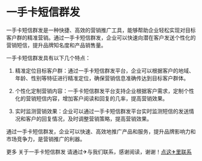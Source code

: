 # 一手卡短信群发

一手卡短信群发是一种快捷、高效的营销推广工具，能够帮助企业轻松实现对目标客户群的精准营销。通过一手卡短信群发，企业可以快速向潜在客户发送个性化的营销短信，提升品牌知名度和产品销售量。

一手卡短信群发具有以下几个特点：

1. 精准定位目标客户群：通过一手卡短信群发平台，企业可以根据客户的地域、年龄、性别等特征进行精准定位，确保营销信息准确传达到目标客户群体。

2. 个性化定制营销内容：一手卡短信群发平台支持企业根据客户需求，定制个性化的营销短信内容，增加客户阅读和回复的几率，提高营销效果。

3. 实时监测营销效果：企业可以通过一手卡短信群发平台实时监测短信的发送情况和客户的回复情况，及时调整营销策略，提高营销效果。

通过一手卡短信群发，企业可以快速、高效地推广产品和服务，提升品牌影响力和市场竞争力，是营销推广的利器。

更多 关于一手卡短信群发 请通过✈与我们联系，感谢阅读，谢谢！[点这✈里联系](https://www.k02.cc)